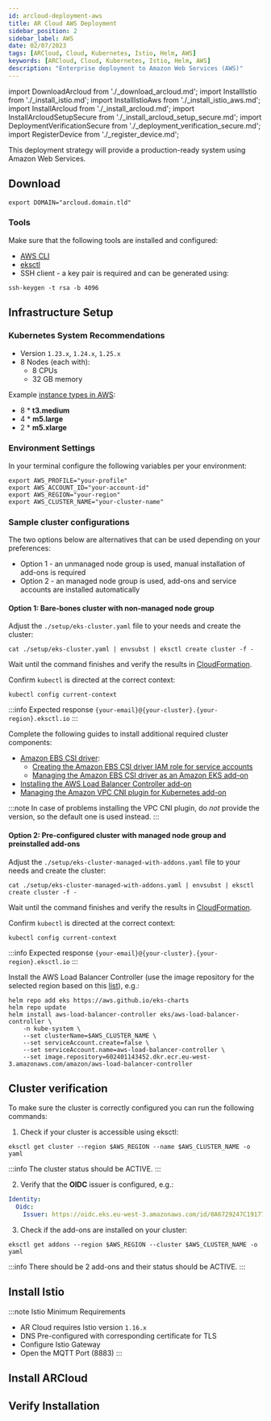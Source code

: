 ```yaml
---
id: arcloud-deployment-aws
title: AR Cloud AWS Deployment
sidebar_position: 2
sidebar_label: AWS
date: 02/07/2023
tags: [ARCloud, Cloud, Kubernetes, Istio, Helm, AWS]
keywords: [ARCloud, Cloud, Kubernetes, Istio, Helm, AWS]
description: "Enterprise deployment to Amazon Web Services (AWS)"
---
```

import DownloadArcloud from './_download_arcloud.md';
import InstallIstio from './_install_istio.md';
import InstallIstioAws from './_install_istio_aws.md';
import InstallArcloud from './_install_arcloud.md';
import InstallArcloudSetupSecure from './_install_arcloud_setup_secure.md';
import DeploymentVerificationSecure from './_deployment_verification_secure.md';
import RegisterDevice from './_register_device.md';

This deployment strategy will provide a production-ready system using Amazon Web Services.

## Download

<DownloadArcloud />

```shell
export DOMAIN="arcloud.domain.tld"
```

### Tools

Make sure that the following tools are installed and configured:

- [AWS CLI](https://docs.aws.amazon.com/cli/latest/userguide/cli-chap-getting-started.html)
- [eksctl](https://docs.aws.amazon.com/eks/latest/userguide/eksctl.html)
- SSH client - a key pair is required and can be generated using:

```shell
ssh-keygen -t rsa -b 4096
```

## Infrastructure Setup

### Kubernetes System Recommendations

- Version `1.23.x`, `1.24.x`, `1.25.x`
- 8 Nodes (each with):
  - 8 CPUs
  - 32 GB memory

Example [instance types in AWS](https://aws.amazon.com/ec2/instance-types/):

- 8 * **t3.medium**
- 4 * **m5.large**
- 2 * **m5.xlarge**

### Environment Settings

In your terminal configure the following variables per your environment:

```shell
export AWS_PROFILE="your-profile"
export AWS_ACCOUNT_ID="your-account-id"
export AWS_REGION="your-region"
export AWS_CLUSTER_NAME="your-cluster-name"
```

### Sample cluster configurations

The two options below are alternatives that can be used depending on your preferences:

- Option 1 - an unmanaged node group is used, manual installation of add-ons is required
- Option 2 - an managed node group is used, add-ons and service accounts are installed automatically

#### Option 1: Bare-bones cluster with non-managed node group

Adjust the `./setup/eks-cluster.yaml` file to your needs and create the cluster:

```shell
cat ./setup/eks-cluster.yaml | envsubst | eksctl create cluster -f -
```

Wait until the command finishes and verify the results in [CloudFormation](https://console.aws.amazon.com/cloudformation).

Confirm `kubectl` is directed at the correct context:

```shell
kubectl config current-context
```

:::info Expected response
`{your-email}@{your-cluster}.{your-region}.eksctl.io`
:::

Complete the following guides to install additional required cluster components:

- [Amazon EBS CSI driver](https://docs.aws.amazon.com/eks/latest/userguide/ebs-csi.html):
  - [Creating the Amazon EBS CSI driver IAM role for service accounts](https://docs.aws.amazon.com/eks/latest/userguide/csi-iam-role.html)
  - [Managing the Amazon EBS CSI driver as an Amazon EKS add-on](https://docs.aws.amazon.com/eks/latest/userguide/managing-ebs-csi.html)
- [Installing the AWS Load Balancer Controller add-on](https://docs.aws.amazon.com/eks/latest/userguide/aws-load-balancer-controller.html)
- [Managing the Amazon VPC CNI plugin for Kubernetes add-on](https://docs.aws.amazon.com/eks/latest/userguide/managing-vpc-cni.html)

:::note
In case of problems installing the VPC CNI plugin, do *not* provide the version, so the default one is used instead.
:::

#### Option 2: Pre-configured cluster with managed node group and preinstalled add-ons

Adjust the `./setup/eks-cluster-managed-with-addons.yaml` file to your needs and create
the cluster:

```shell
cat ./setup/eks-cluster-managed-with-addons.yaml | envsubst | eksctl create cluster -f -
```

Wait until the command finishes and verify the results in [CloudFormation](https://console.aws.amazon.com/cloudformation).

Confirm `kubectl` is directed at the correct context:

```shell
kubectl config current-context
```

:::info Expected response
`{your-email}@{your-cluster}.{your-region}.eksctl.io`
:::

Install the AWS Load Balancer Controller (use the image repository for the selected region based on this
[list](https://docs.aws.amazon.com/eks/latest/userguide/add-ons-images.html)), e.g.:

```shell showLineNumbers
helm repo add eks https://aws.github.io/eks-charts
helm repo update
helm install aws-load-balancer-controller eks/aws-load-balancer-controller \
    -n kube-system \
    --set clusterName=$AWS_CLUSTER_NAME \
    --set serviceAccount.create=false \
    --set serviceAccount.name=aws-load-balancer-controller \
    --set image.repository=602401143452.dkr.ecr.eu-west-3.amazonaws.com/amazon/aws-load-balancer-controller
```

## Cluster verification

To make sure the cluster is correctly configured you can run the following commands:

1. Check if your cluster is accessible using eksctl:

```shell
eksctl get cluster --region $AWS_REGION --name $AWS_CLUSTER_NAME -o yaml
```

:::info
The cluster status should be ACTIVE.
:::

2. Verify that the **OIDC** issuer is configured, e.g.:

```yaml
Identity:
  Oidc:
    Issuer: https://oidc.eks.eu-west-3.amazonaws.com/id/0A6729247C19177211F7EE71E85F9F50
```

3. Check if the add-ons are installed on your cluster:

```shell
eksctl get addons --region $AWS_REGION --cluster $AWS_CLUSTER_NAME -o yaml
```

:::info
There should be 2 add-ons and their status should be ACTIVE.
:::

## Install Istio

:::note Istio
Minimum Requirements

- AR Cloud requires Istio version `1.16.x`
- DNS Pre-configured with corresponding certificate for TLS
- Configure Istio Gateway
- Open the MQTT Port (8883)
:::

<InstallIstio />

<InstallIstioAws />

## Install ARCloud

<InstallArcloud />

<InstallArcloudSetupSecure />

## Verify Installation

<DeploymentVerificationSecure />

<RegisterDevice />
